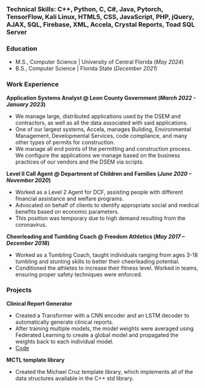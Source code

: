 ### Technical Skills: C++, Python, C, C#, Java, Pytorch, TensorFlow, Kali Linux, HTML5, CSS, JavaScript, PHP, jQuery, AJAX, SQL, Firebase, XML, Accela, Crystal Reports, Toad SQL Server

### Education
- M.S., Computer Science | University of Central Florida (_May 2024_)
- B.S., Computer Science | Florida State  (_December 2021_)

### Work Experience
**Application Systems Analyst @ Leon County Government (_March 2022 - January 2023_)**
- We manage large, distributed applications used by the DSEM and contractors, as well as all the data associated with said applications. 
- One of our largest systems, Accela, manages Building, Environmental Management, Developmental Services, code compliance, and many other types of permits for construction. 
- We manage all end points of the permitting and construction process. We configure the applications we manage based on the business practices of our vendors and the DSEM via scripts.

**Level II Call Agent @ Department of Children and Families (_June 2020 – November 2020_)**
- Worked as a Level 2 Agent for DCF, assisting people with different financial assistance and welfare programs.
- Advocated on behalf of clients to identify appropriate social and medical benefits based on economic parameters.
- This position was temporary due to high demand resulting from the coronavirus.

**Cheerleading and Tumbling Coach @ Freedom Athletics (_May 2017 – December 2018_)**
- Worked as a Tumbling Coach, taught individuals ranging from ages 3-18 tumbling and stunting skills to better their cheerleading potential.
- Conditioned the athletes to increase their fitness level. Worked in teams, ensuring proper safety techniques were enforced. 

### Projects
**Clinical Report Generator**
- Created a Transformer with a CNN encoder and an LSTM decoder to automatically generate clinical reports.
- After training multiple models, the model weights were averaged using Federated Learning to create a global model and propagated the weights back to each individual model.
- [Code](https://github.com/mbcruz96/Clinical-Report-Generation.git)
  
**MCTL template library**
- Created the Michael Cruz template library, which implements all of the data structures available in the C++ std library.
 

  
  
